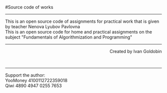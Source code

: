#Source code of works
<hr />
This is an open source code of assignments for practical work that is given by teacher Nenova Lyubov Pavlovna<br/>
This is an open source code for home and practical assignments on the subject "Fundamentals of Algorithmization and Programming"<br/>
<hr />
<p align="right">Created by Ivan Goldobin</p><br/>
<hr />
Support the author:<br/>
YooMoney 4100112722359018<br/>
Qiwi 4890 4947 0255 7653
